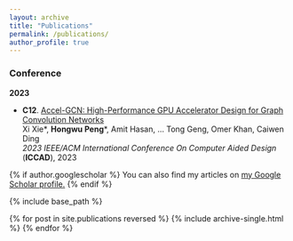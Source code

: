 ```yaml
---
layout: archive
title: "Publications"
permalink: /publications/
author_profile: true
---
```


### **Conference**
**2023**
- **C12**. [Accel-GCN: High-Performance GPU Accelerator Design for Graph Convolution Networks](https://arxiv.org/abs/2308.11825)\
Xi Xie\*, **Hongwu Peng**\*, Amit Hasan, ... Tong Geng, Omer Khan, Caiwen Ding\
*2023 IEEE/ACM International Conference On Computer Aided Design* (**ICCAD**), 2023


{% if author.googlescholar %}
  You can also find my articles on <u><a href="{{author.googlescholar}}">my Google Scholar profile</a>.</u>
{% endif %}

{% include base_path %}

{% for post in site.publications reversed %}
  {% include archive-single.html %}
{% endfor %}
